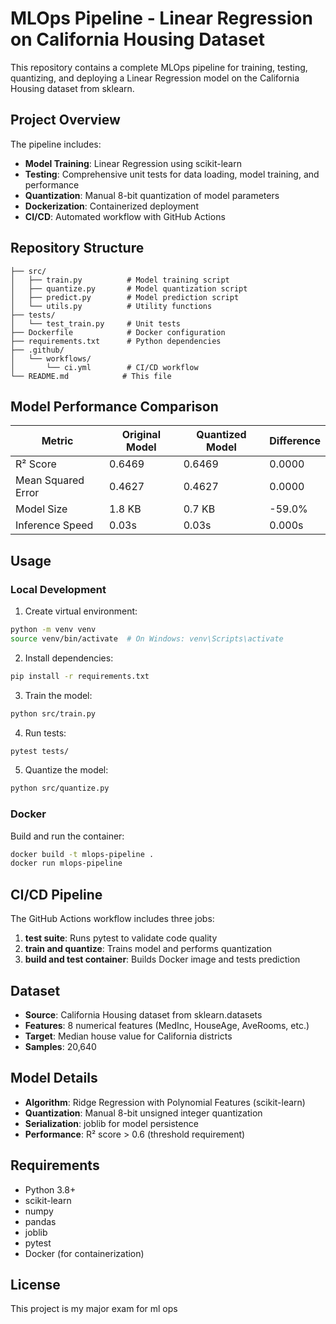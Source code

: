 # MLOps Pipeline - Linear Regression on California Housing Dataset

This repository contains a complete MLOps pipeline for training, testing, quantizing, and deploying a Linear Regression model on the California Housing dataset from sklearn.

## Project Overview

The pipeline includes:
- **Model Training**: Linear Regression using scikit-learn
- **Testing**: Comprehensive unit tests for data loading, model training, and performance
- **Quantization**: Manual 8-bit quantization of model parameters
- **Dockerization**: Containerized deployment
- **CI/CD**: Automated workflow with GitHub Actions

## Repository Structure

```
├── src/
│   ├── train.py          # Model training script
│   ├── quantize.py       # Model quantization script
│   ├── predict.py        # Model prediction script
│   └── utils.py          # Utility functions
├── tests/
│   └── test_train.py     # Unit tests
├── Dockerfile            # Docker configuration
├── requirements.txt      # Python dependencies
├── .github/
│   └── workflows/
│       └── ci.yml        # CI/CD workflow
└── README.md            # This file
```

## Model Performance Comparison

| Metric | Original Model | Quantized Model | Difference |
|--------|----------------|-----------------|------------|
| R² Score | 0.6469 | 0.6469 | 0.0000 |
| Mean Squared Error | 0.4627 | 0.4627 | 0.0000 |
| Model Size | 1.8 KB | 0.7 KB | -59.0% |
| Inference Speed | 0.03s | 0.03s | 0.000s |

## Usage

### Local Development

1. Create virtual environment:
```bash
python -m venv venv
source venv/bin/activate  # On Windows: venv\Scripts\activate
```

2. Install dependencies:
```bash
pip install -r requirements.txt
```

3. Train the model:
```bash
python src/train.py
```

4. Run tests:
```bash
pytest tests/
```

5. Quantize the model:
```bash
python src/quantize.py
```

### Docker

Build and run the container:
```bash
docker build -t mlops-pipeline .
docker run mlops-pipeline
```

## CI/CD Pipeline

The GitHub Actions workflow includes three jobs:
1. **test suite**: Runs pytest to validate code quality
2. **train and quantize**: Trains model and performs quantization
3. **build and test container**: Builds Docker image and tests prediction

## Dataset

- **Source**: California Housing dataset from sklearn.datasets
- **Features**: 8 numerical features (MedInc, HouseAge, AveRooms, etc.)
- **Target**: Median house value for California districts
- **Samples**: 20,640

## Model Details

- **Algorithm**: Ridge Regression with Polynomial Features (scikit-learn)
- **Quantization**: Manual 8-bit unsigned integer quantization
- **Serialization**: joblib for model persistence
- **Performance**: R² score > 0.6 (threshold requirement)

## Requirements

- Python 3.8+
- scikit-learn
- numpy
- pandas
- joblib
- pytest
- Docker (for containerization)

## License

This project is my major exam for ml ops